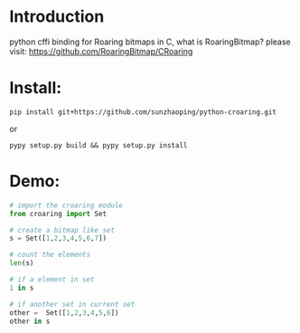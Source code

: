 # Introduction

python cffi binding for Roaring bitmaps in C, what is RoaringBitmap? 
please visit: https://github.com/RoaringBitmap/CRoaring

# Install:
```
pip install git+https://github.com/sunzhaoping/python-croaring.git
```
or
```
pypy setup.py build && pypy setup.py install
```

# Demo:
```python
# import the croaring module
from croaring import Set

# create a bitmap like set
s = Set([1,2,3,4,5,6,7])

# count the elements
len(s)

# if a element in set
1 in s

# if another set in current set
other =  Set([1,2,3,4,5,6])
other in s

```

